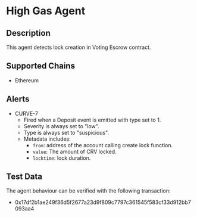 # High Gas Agent

## Description

This agent detects lock creation in Voting Escrow contract.

## Supported Chains

- Ethereum

## Alerts

- CURVE-7
  - Fired when a Deposit event is emitted with type set to 1.
  - Severity is always set to "low".
  - Type is always set to "suspicious".
  - Metadata includes: 
    - `from`: address of the account calling create lock function.
    - `value`: The amount of CRV locked.
    - `locktime`: lock duration. 

## Test Data

The agent behaviour can be verified with the following transaction:

- 0x17df2b1ae249f36d5f2677a23d9f809c7797c361545f583cf33d912bb7093aa4
